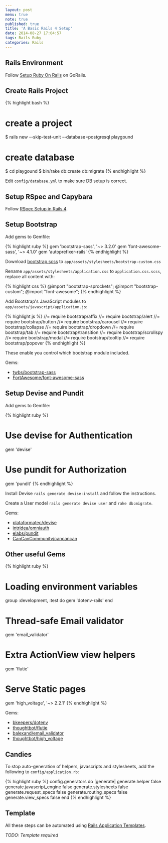 ```yaml
---
layout: post
menu: true
note: true
published: true
title: 'A Basic Rails 4 Setup'
date: 2014-08-27 17:04:57
tags: Rails Ruby
categories: Rails
---
```


## Rails Environment

Follow [Setup Ruby On Rails](https://gorails.com/setup/osx/10.9-mavericks) on GoRails.

## Create Rails Project

{% highlight bash %}
# create a project
$ rails new --skip-test-unit --database=postgresql playgound

# create database
$ cd playgound
$ bin/rake db:create db:migrate
{% endhighlight %}

Edit `config/database.yml` to make sure DB setup is correct.

## Setup RSpec and Capybara

Follow [RSpec Setup in Rails 4](http://www.bicrement.com/rails/2014/08/28/rspec-setup-in-rails-4.html).

## Setup Bootstrap

Add gems to Gemfile:

{% highlight ruby %}
gem 'bootstrap-sass', '~> 3.2.0'
gem 'font-awesome-sass', '~> 4.1.0'
gem 'autoprefixer-rails'
{% endhighlight %}

Download [bootstrap.scss](https://github.com/twbs/bootstrap-sass/blob/master/assets/stylesheets/bootstrap.scss) to `app/assets/stylesheets/bootstrap-custom.css`

Rename `app/assets/stylesheets/application.css` to `application.css.scss`, replace all content with:

{% highlight css %}
@import "bootstrap-sprockets";
@import "bootstrap-custom";
@import "font-awesome";
{% endhighlight %}

Add Bootstrap's JavaScript modules to `app/assets/javascript/application.js`:

{% highlight js %}
//= require bootstrap/affix
//= require bootstrap/alert
//= require bootstrap/button
//= require bootstrap/carousel
//= require bootstrap/collapse
//= require bootstrap/dropdown
//= require bootstrap/tab
//= require bootstrap/transition
//= require bootstrap/scrollspy
//= require bootstrap/modal
//= require bootstrap/tooltip
//= require bootstrap/popover
{% endhighlight %}

These enable you control which bootstrap module included.

Gems:

- [twbs/bootstrap-sass](https://github.com/twbs/bootstrap-sass)
- [FortAwesome/font-awesome-sass](https://github.com/FortAwesome/font-awesome-sass)

## Setup Devise and Pundit

Add gems to Gemfile:

{% highlight ruby %}
# Use devise for Authentication
gem 'devise'
# Use pundit for Authorization
gem 'pundit'
{% endhighlight %}

Install Devise `rails generate devise:install` and follow the instructions.

Create a User model `rails generate devise user` and `rake db:migrate`.

Gems:

- [plataformatec/devise](https://github.com/plataformatec/devise)
- [intridea/omniauth](https://github.com/intridea/omniauth)
- [elabs/pundit](https://github.com/elabs/pundit)
- [CanCanCommunity/cancancan](https://github.com/CanCanCommunity/cancancan)

## Other useful Gems

{% highlight ruby %}
# Loading environment variables
group :development, :test do
  gem 'dotenv-rails'
end
# Thread-safe Email validator
gem 'email_validator'
# Extra ActionView view helpers
gem 'flutie'
# Serve Static pages
gem 'high_voltage', '~> 2.2.1'
{% endhighlight %}

Gems:

- [bkeepers/dotenv](https://github.com/bkeepers/dotenv)
- [thoughtbot/flutie](https://github.com/thoughtbot/flutie)
- [balexand/email_validator](https://github.com/balexand/email_validator)
- [thoughtbot/high_voltage](https://github.com/thoughtbot/high_voltage)

## Candies

To stop auto-generation of helpers, javascripts and stylesheets, add the following to `config/application.rb`:

{% highlight ruby %}
config.generators do |generate|
  generate.helper false
  generate.javascript_engine false
  generate.stylesheets false
  generate.request_specs false
  generate.routing_specs false
  generate.view_specs false
end
{% endhighlight %}

## Template

All these steps can be automated using [Rails Application Templates](http://guides.rubyonrails.org/rails_application_templates.html).

_TODO: Template required_
